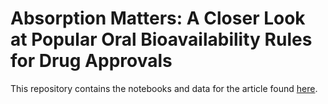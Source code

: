 # Absorption Matters: A Closer Look at Popular Oral Bioavailability Rules for Drug Approvals

This repository contains the notebooks and data for the article found [here](https://onlinelibrary.wiley.com/doi/abs/10.1002/minf.202300115).


